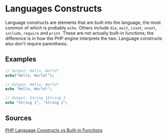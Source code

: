 # Languages Constructs

Language constructs are elements that are built into the language, the most common of which is probably `echo`. Others include `die`, `exit`, `isset`, `unset`, `include`, `require` and `print`. These are not actually built-in functions; the difference is in how the PHP engine interprets the two. Language constructs also don't require parenthesis.

## Examples

```php
// Output: Hello, World!
echo("Hello, World!");

// Output: Hello, World!
echo "Hello, World!";

// Output: String 1String 2
echo "String 1", "String 2";
```

## Sources

[PHP Language Constructs vs Built-in Functions](http://www.phpknowhow.com/basics/language-constructs-vs-built-in-functions/)
